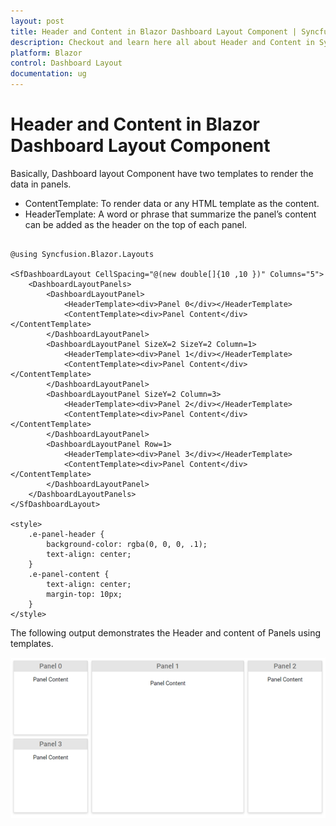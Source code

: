 ```yaml
---
layout: post
title: Header and Content in Blazor Dashboard Layout Component | Syncfusion
description: Checkout and learn here all about Header and Content in Syncfusion Blazor Dashboard Layout component and more.
platform: Blazor
control: Dashboard Layout
documentation: ug
---
```


# Header and Content in Blazor Dashboard Layout Component

Basically, Dashboard layout Component have two templates to render the data in panels.

* ContentTemplate: To render data or any HTML template as the content.
* HeaderTemplate: A word or phrase that summarize the panel’s content can be added as the header on the top of each panel.

```cshtml

@using Syncfusion.Blazor.Layouts

<SfDashboardLayout CellSpacing="@(new double[]{10 ,10 })" Columns="5">
    <DashboardLayoutPanels>
        <DashboardLayoutPanel>
            <HeaderTemplate><div>Panel 0</div></HeaderTemplate>
            <ContentTemplate><div>Panel Content</div></ContentTemplate>
        </DashboardLayoutPanel>
        <DashboardLayoutPanel SizeX=2 SizeY=2 Column=1>
            <HeaderTemplate><div>Panel 1</div></HeaderTemplate>
            <ContentTemplate><div>Panel Content</div></ContentTemplate>
        </DashboardLayoutPanel>
        <DashboardLayoutPanel SizeY=2 Column=3>
            <HeaderTemplate><div>Panel 2</div></HeaderTemplate>
            <ContentTemplate><div>Panel Content</div></ContentTemplate>
        </DashboardLayoutPanel>
        <DashboardLayoutPanel Row=1>
            <HeaderTemplate><div>Panel 3</div></HeaderTemplate>
            <ContentTemplate><div>Panel Content</div></ContentTemplate>
        </DashboardLayoutPanel>
    </DashboardLayoutPanels>
</SfDashboardLayout>

<style>
    .e-panel-header {
        background-color: rgba(0, 0, 0, .1);
        text-align: center;
    }
    .e-panel-content {
        text-align: center;
        margin-top: 10px;
    }
</style>

```

The following output demonstrates the Header and content of Panels using templates.

![Blazor DashboarLayout with Header](../images/blazor-dashboard-layout-with-header.png)